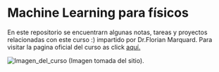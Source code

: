 # Machine Learning para físicos

En este repositorio se encuentrarn algunas notas, tareas y proyectos relacionadas con este curso :) impartido por Dr.Florian Marquard. Para visitar la pagina oficial del curso as click [aquí.](https://machine-learning-for-physicists.org/)

![Imagen_del_curso](https://machinelearningforphysicists.files.wordpress.com/2018/01/firstpicture.png) (Imagen tomada del sitio).

